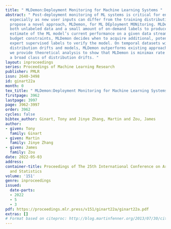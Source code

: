 ```yaml
---
title: " MLDemon:Deployment Monitoring for Machine Learning Systems "
abstract: " Post-deployment monitoring of ML systems is critical for ensuring reliability,
  especially as new user inputs can differ from the training distribution. Here we
  propose a novel approach, MLDemon, for ML DEployment MONitoring. MLDemon integrates
  both unlabeled data and a small amount of on-demand labels to produce a real-time
  estimate of the ML model’s current performance on a given data stream. Subject to
  budget constraints, MLDemon decides when to acquire additional, potentially costly,
  expert supervised labels to verify the model. On temporal datasets with diverse
  distribution drifts and models, MLDemon outperforms existing approaches. Moreover,
  we provide theoretical analysis to show that MLDemon is minimax rate optimal for
  a broad class of distribution drifts. "
layout: inproceedings
series: Proceedings of Machine Learning Research
publisher: PMLR
issn: 2640-3498
id: ginart22a
month: 0
tex_title: " MLDemon:Deployment Monitoring for Machine Learning Systems "
firstpage: 3962
lastpage: 3997
page: 3962-3997
order: 3962
cycles: false
bibtex_author: Ginart, Tony and Jinye Zhang, Martin and Zou, James
author:
- given: Tony
  family: Ginart
- given: Martin
  family: Jinye Zhang
- given: James
  family: Zou
date: 2022-05-03
address:
container-title: Proceedings of The 25th International Conference on Artificial Intelligence
  and Statistics
volume: '151'
genre: inproceedings
issued:
  date-parts:
  - 2022
  - 5
  - 3
pdf: https://proceedings.mlr.press/v151/ginart22a/ginart22a.pdf
extras: []
# Format based on citeproc: http://blog.martinfenner.org/2013/07/30/citeproc-yaml-for-bibliographies/
---
```

